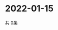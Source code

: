 # 2022-01-15
  共 0条

  <!-- BEGIN -->
  <!-- 最后更新时间Sat Jan 15 2022 22:05:41 GMT+0000 (Coordinated Universal Time) -->
  
  <!-- END -->
  
  